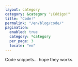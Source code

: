 ```yaml
---
layout: category
category: &category "¡Código!"
title: "Code!"
permalink: "/en/blog/code/"
pagination:
  enabled: true
  category: *category
  per_page: 3
  locale: "en"
---
```


Code snippets... hope they works.

